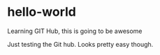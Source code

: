# hello-world
Learning GIT Hub, this is going to be awesome

Just testing the Git hub. Looks pretty easy though.
